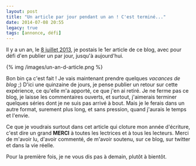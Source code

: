 ```yaml
---
layout: post
title: "Un article par jour pendant un an ! C'est terminé..."
date: 2014-07-08 20:55
legacy: true
tags: [annonce, défi]
---
```


Il y a un an, le [8 juillet 2013](http://lkdjiin.github.io/blog/2013/07/08/nouveau-defi-un-article-par-jour-pendant-un-an/),
je postais le 1er article de ce blog, avec pour défi d'en publier un par
jour, jusqu'à aujourd'hui.

{% img /images/un-an-d-article.png %}

<!-- more -->

Bon bin ça c'est fait ! Je vais maintenant prendre quelques *vacances de
blog* ;) D'ici une quinzaine de jours, je pense publier un retour sur cette
expérience, ce qu'elle m'a apporté, ce que j'en ai retiré. Je ne ferme pas
ce blog, je laisse les commentaires ouverts, et surtout, j'aimerais terminer
quelques séries dont je ne suis pas arrivé à bout. Mais je le ferais dans
un autre format, surement plus long, et sans pression, quand j'aurais le temps
et l'envie.

Ce que je voudrais surtout dans cet article qui cloture mon année d'écriture,
c'est dire un grand **MERCI** à toutes les lectrices et à tous les lecteurs.
Merci de m'avoir lu, d'avoir commenté, de m'avoir soutenu, sur ce blog, sur
twitter et dans la vie réelle.

Pour la première fois, je ne vous dis pas à demain, plutôt à bientôt.


